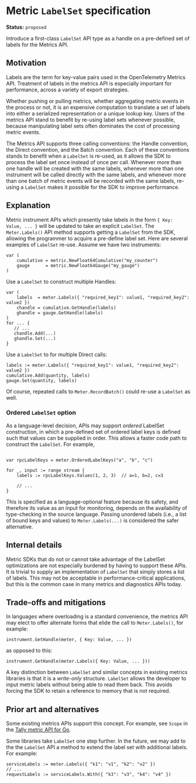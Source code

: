 # Metric `LabelSet` specification

**Status:** `proposed`

Introduce a first-class `LabelSet` API type as a handle on a pre-defined set of labels for the Metrics API.

## Motivation

Labels are the term for key-value pairs used in the OpenTelemetry Metrics API.  Treatment of labels in the metrics API is especially important for performance, across a variety of export strategies.

Whether pushing or pulling metrics, whether aggregating metric events in the process or not, it is an expensive computation to translate a set of labels into either a serialized representation or a unique lookup key.  Users of the metrics API stand to benefit by re-using label sets whenever possible, because manipulating label sets often dominates the cost of processing metric events.

The Metrics API supports three calling conventions: the Handle convention, the Direct convention, and the Batch convention. Each of these conventions stands to benefit when a `LabelSet` is re-used, as it allows the SDK to process the label set once instead of once per call.  Whenever more than one handle will be created with the same labels, whenever more than one instrument will be called directly with the same labels, and whenever more than one batch of metric events will be recorded with the same labels, re-using a `LabelSet` makes it possible for the SDK to improve performance.

## Explanation

Metric instrument APIs which presently take labels in the form `{ Key: Value, ... }` will be updated to take an explicit `LabelSet`.  The `Meter.Labels()` API method supports getting a `LabelSet` from the SDK, allowing the programmer to acquire a pre-define label set.  Here are several examples of `LabelSet` re-use.  Assume we have two instruments:

```golang
var (
    cumulative = metric.NewFloat64Cumulative("my_counter")
    gauge      = metric.NewFloat64Gauge("my_gauge")
)    
```

Use a `LabelSet` to construct multiple Handles:

```golang
var (
    labels  = meter.Labels({ "required_key1": value1, "required_key2": value2 })
    chandle = cumulative.GetHandle(labels)
    ghandle = gauge.GetHandle(labels)
)
for ... {
   // ...
   chandle.Add(...)
   ghandle.Set(...)
}
```

Use a `LabelSet` to for multiple Direct calls:

```golang
labels := meter.Labels({ "required_key1": value1, "required_key2": value2 })
cumulative.Add(quantity, labels)
gauge.Set(quantity, labels)
```

Of course, repeated calls to `Meter.RecordBatch()` could re-use a `LabelSet` as well.

### Ordered `LabelSet` option

As a language-level decision, APIs may support _ordered_ LabelSet
construction, in which a pre-defined set of ordered label keys is
defined such that values can be supplied in order.  This allows a
faster code path to construct the `LabelSet`.  For example,

```golang

var rpcLabelKeys = meter.OrderedLabelKeys("a", "b", "c")

for _, input := range stream {
    labels := rpcLabelKeys.Values(1, 2, 3)  // a=1, b=2, c=3

    // ...
}
```

This is specified as a language-optional feature because its safety,
and therefore its value as an input for monitoring, depends on the
availability of type-checking in the source language.  Passing
unordered labels (i.e., a list of bound keys and values) to
`Meter.Labels(...)` is considered the safer alternative.

## Internal details

Metric SDKs that do not or cannot take advantage of the LabelSet optimizations are not especially burdened by having to support these APIs.  It is trivial to supply an implementation of `LabelSet` that simply stores a list of labels.  This may not be acceptable in performance-critical applications, but this is the common case in many metrics and diagnostics APIs today.

## Trade-offs and mitigations

In languages where overloading is a standard convenience, the metrics API may elect to offer alternate forms that elide the call to `Meter.Labels()`, for example:

```
instrument.GetHandle(meter, { Key: Value, ... })
```

as opposed to this:

```
instrument.GetHandle(meter.Labels({ Key: Value, ... }))
```

A key distinction between `LabelSet` and similar concepts in existing metrics libraries is that it is a _write-only_ structure.  `LabelSet` allows the developer to input metric labels without being able to read them back.  This avoids forcing the SDK to retain a reference to memory that is not required.

## Prior art and alternatives

Some existing metrics APIs support this concept.  For example, see `Scope` in the [Tally metric API for Go](https://godoc.org/github.com/uber-go/tally#Scope).

Some libraries take `LabelSet` one step further.  In the future, we may add to the the `LabelSet` API a method to extend the label set with additional labels.  For example:

```
serviceLabels := meter.Labels({ "k1": "v1", "k2": "v2" })
// ...
requestLabels := serviceLabels.With({ "k3": "v3", "k4": "v4" })
```
